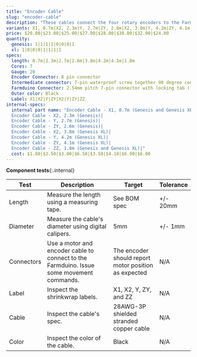```yaml
---
title: "Encoder Cable"
slug: "encoder-cable"
description: "These cables connect the four rotary encoders to the Farmduino. They are labelled on the Farmduino end X1, X2, Y, and ZY. The Z-axis cable is split into a Y-axis section labelled ZY and a Z-axis section labelled ZZ that connect with a 90-degree screw-together waterproof connection at the cross-slide."
variants: X1, 0.7m|X2, 2.3m|Y, 2.7m|ZY, 2.6m|X2, 3.8m|Y, 4.2m|ZY, 4.1m|ZZ, 1.8m
price: $20.00|$23.00|$25.00|$27.00|$28.00|$30.00|$32.00|$24.00
quantity:
  genesis: 1|1|1|1|0|0|0|1
  xl: 1|0|0|0|1|1|1|1
specs:
  length: 0.7m|2.3m|2.7m|2.6m|3.8m|4.2m|4.1m|1.8m
  Cores: 7
  Gauge: 20
  Encoder Connector: 8 pin connector
  Intermediate connector: 7-pin waterproof screw together 90 degree connectors. (female connector on the Y-Axis sections, male connector on the Z-Axis section)
  Farmduino Connector: 2.54mm pitch 7-pin connector with locking tab ([Molex Part 50579407](https://www.molex.com/molex/products/part-detail/crimp_housings/0050579407))
  Outer color: Black
  Label: X1|X2|Y|ZY|X2|Y|ZY|ZZ
internal-specs:
  internal part name: "Encoder Cable - X1, 0.7m (Genesis and Genesis XL)|
  Encoder Cable - X2, 2.3m (Genesis)|
  Encoder Cable - Y, 2.7m (Genesis)|
  Encoder Cable - ZY, 2.6m (Genesis)|
  Encoder Cable - X2, 3.8m (Genesis XL)|
  Encoder Cable - Y, 4.2m (Genesis XL)|
  Encoder Cable - ZY, 4.1m (Genesis XL)|
  Encoder Cable - ZZ, 1.8m (Genesis and Genesis XL)|"
  cost: $1.80|$2.50|$3.00|$6.50|$3.50|$4.10|$6.90|$6.00
---
```


**Component tests**{:.internal}

|Test         |Description  |Target       |Tolerance    |
|-------------|-------------|-------------|-------------|
|Length       |Measure the length using a measuring tape.|See BOM spec|+/- 20mm
|Diameter     |Measure the cable's diameter using digital calipers.|5mm|+/- 1mm
|Connectors   |Use a motor and encoder cable to connect to the Farmduino. Issue some movement commands.|The encoder should report motor position as expected|N/A
|Label        |Inspect the shrinkwrap labels.|X1, X2, Y, ZY, and ZZ|N/A
|Cable        |Inspect the cable's spec.|28AWG-3P shielded stranded copper cable|N/A
|Color        |Inspect the color of the cable.|Black|N/A
